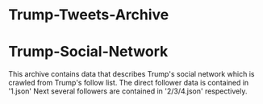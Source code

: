 # Trump-Tweets-Archive
# Trump-Social-Network

This archive contains data that describes Trump's social network which is crawled from Trump's follow list.
The direct follower data is contained in '1.json'
Next several followers are contained in '2/3/4.json' respectively.
